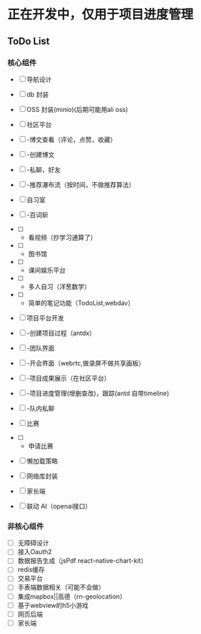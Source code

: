 # 正在开发中，仅用于项目进度管理

## ToDo List
### 核心组件
- [ ] 导航设计
- [ ] db 封装
- [ ] OSS 封装(minio)(后期可能用ali oss)
  
- [ ] 社区平台
- [ ]  -博文查看（评论，点赞，收藏）
- [ ]  -创建博文
- [ ]  -私聊，好友
- [ ]  -推荐瀑布流（按时间，不做推荐算法）
- [ ] 自习室
- [ ]  -百词斩
- [ ]  - 看视频（抄学习通算了）
- [ ]  - 图书馆
- [ ]  - 课间娱乐平台
- [ ]  - 多人自习（洋葱数学）
- [ ]  - 简单的笔记功能（TodoList,webdav）
- [ ] 项目平台开发
- [ ]  -创建项目过程（antdx）
- [ ]  -团队界面
- [ ]  -开会界面（webrtc,做录屏不做共享画板）
- [ ]  -项目成果展示（在社区平台）
- [ ]  -项目进度管理(增删查改)，跟踪(antd 自带timeline)
- [ ]  -队内私聊
- [ ] 比赛
- [ ] - 申请比赛
- [ ] 懒加载策略
- [ ] 网络库封装
- [ ] 家长端
- [ ] 联动 AI（openai接口）
### 非核心组件
- [ ] 无障碍设计
- [ ] 接入Oauth2
- [ ] 数据报告生成（jsPdf react-native-chart-kit）
- [ ] redis缓存
- [ ] 交易平台
- [ ] 手表端数据相关（可能不会做）
- [ ] 集成mapbox||高德（rn-geolocation）
- [ ] 基于webview的h5小游戏
- [ ] 网页后端
- [ ] 家长端